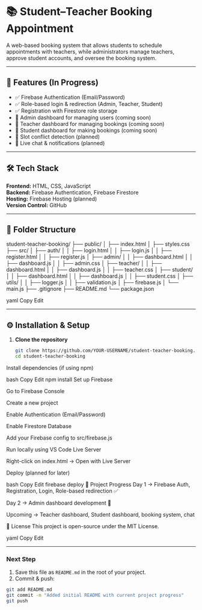 # 📚 Student–Teacher Booking Appointment

A web-based booking system that allows students to schedule appointments with teachers, while administrators manage teachers, approve student accounts, and oversee the booking system.

---

## 🚀 Features (In Progress)
- ✅ Firebase Authentication (Email/Password)
- ✅ Role-based login & redirection (Admin, Teacher, Student)
- ✅ Registration with Firestore role storage
- 🔄 Admin dashboard for managing users (coming soon)
- 🔄 Teacher dashboard for managing bookings (coming soon)
- 🔄 Student dashboard for making bookings (coming soon)
- 🔄 Slot conflict detection (planned)
- 🔄 Live chat & notifications (planned)

---

## 🛠 Tech Stack
**Frontend:** HTML, CSS, JavaScript  
**Backend:** Firebase Authentication, Firebase Firestore  
**Hosting:** Firebase Hosting (planned)  
**Version Control:** GitHub  

---

## 📂 Folder Structure
student-teacher-booking/
├── public/
│ ├── index.html
│ ├── styles.css
├── src/
│ ├── auth/
│ │ ├── login.html
│ │ ├── login.js
│ │ ├── register.html
│ │ ├── register.js
│ ├── admin/
│ │ ├── dashboard.html
│ │ ├── dashboard.js
│ │ ├── admin.css
│ ├── teacher/
│ │ ├── dashboard.html
│ │ ├── dashboard.js
│ │ ├── teacher.css
│ ├── student/
│ │ ├── dashboard.html
│ │ ├── dashboard.js
│ │ ├── student.css
│ ├── utils/
│ │ ├── logger.js
│ │ ├── validation.js
│ ├── firebase.js
│ └── main.js
├── .gitignore
├── README.md
└── package.json

yaml
Copy
Edit

---

## ⚙️ Installation & Setup
1. **Clone the repository**
   ```bash
   git clone https://github.com/YOUR-USERNAME/student-teacher-booking.git
   cd student-teacher-booking
Install dependencies (if using npm)

bash
Copy
Edit
npm install
Set up Firebase

Go to Firebase Console

Create a new project

Enable Authentication (Email/Password)

Enable Firestore Database

Add your Firebase config to src/firebase.js

Run locally using VS Code Live Server

Right-click on index.html → Open with Live Server

Deploy (planned for later)

bash
Copy
Edit
firebase deploy
📅 Project Progress
Day 1 → Firebase Auth, Registration, Login, Role-based redirection ✅

Day 2 → Admin dashboard development 🔄

Upcoming → Teacher dashboard, Student dashboard, booking system, chat

📜 License
This project is open-source under the MIT License.

yaml
Copy
Edit

---

### **Next Step**
1. Save this file as `README.md` in the root of your project.  
2. Commit & push:
```bash
git add README.md
git commit -m "Added initial README with current project progress"
git push
